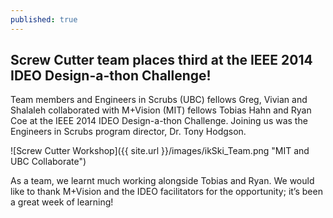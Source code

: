 ```yaml
---
published: true
---
```


## Screw Cutter team places third at the IEEE 2014 IDEO Design-a-thon Challenge! 

Team members and Engineers in Scrubs (UBC) fellows Greg, Vivian and Shalaleh collaborated with M+Vision (MIT) fellows Tobias Hahn and Ryan Coe at the IEEE 2014 IDEO Design-a-thon Challenge.     Joining us was the Engineers in Scrubs program director, Dr. Tony Hodgson.  

![Screw Cutter Workshop]({{ site.url }}/images/ikSki_Team.png "MIT and UBC Collaborate")

As a team, we learnt much working alongside Tobias and Ryan.  We would like to thank M+Vision and the IDEO facilitators for the opportunity; it’s been a great week of learning!